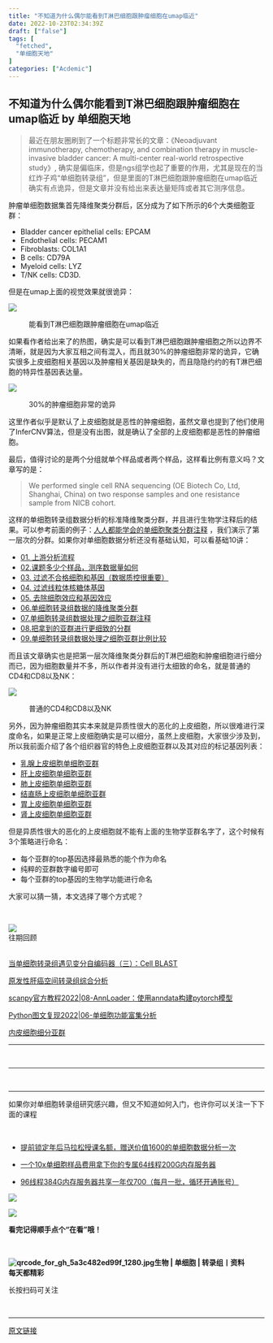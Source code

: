 ```yaml
---
title: "不知道为什么偶尔能看到T淋巴细胞跟肿瘤细胞在umap临近"
date: 2022-10-23T02:34:39Z
draft: ["false"]
tags: [
  "fetched",
  "单细胞天地"
]
categories: ["Acdemic"]
---
```

不知道为什么偶尔能看到T淋巴细胞跟肿瘤细胞在umap临近 by 单细胞天地
------
<div><section data-tool="mdnice编辑器" data-website="https://www.mdnice.com"><blockquote data-tool="mdnice编辑器"><p>最近在朋友圈刷到了一个标题非常长的文章：《Neoadjuvant immunotherapy, chemotherapy, and combination therapy in muscle-invasive bladder cancer: A multi-center real-world retrospective study》, 确实是偏临床，但是ngs组学也起了重要的作用，尤其是现在的当红炸子鸡“单细胞转录组”，但是里面的T淋巴细胞跟肿瘤细胞在umap临近确实有点诡异，但是文章并没有给出来表达量矩阵或者其它测序信息。</p></blockquote><p data-tool="mdnice编辑器">肿瘤单细胞数据集首先降维聚类分群后，区分成为了如下所示的6个大类细胞亚群：</p><ul data-tool="mdnice编辑器"><li><section>Bladder cancer epithelial cells: EPCAM</section></li><li><section>Endothelial cells: PECAM1</section></li><li><section>Fibroblasts: COL1A1</section></li><li><section>B cells: CD79A</section></li><li><section>Myeloid cells: LYZ</section></li><li><section>T/NK cells: CD3D.</section></li></ul><p data-tool="mdnice编辑器">但是在umap上面的视觉效果就很诡异：</p><p><img data-galleryid="" data-ratio="0.6416772554002541" data-s="300,640" data-src="https://mmbiz.qpic.cn/mmbiz_png/siaia0BDGJdjT5TrMaL0zodhicvWBHWnSiat1ErCDRxib4r42YLFoxFW8DaFu4MwyhkolHBUGdGOPIdVfHRLcibGnH6g/640?wx_fmt=png" data-type="png" data-w="1574" src="https://mmbiz.qpic.cn/mmbiz_png/siaia0BDGJdjT5TrMaL0zodhicvWBHWnSiat1ErCDRxib4r42YLFoxFW8DaFu4MwyhkolHBUGdGOPIdVfHRLcibGnH6g/640?wx_fmt=png"></p><figure data-tool="mdnice编辑器"><figcaption>能看到T淋巴细胞跟肿瘤细胞在umap临近</figcaption></figure><p data-tool="mdnice编辑器">如果看作者给出来了的热图，确实是可以看到T淋巴细胞跟肿瘤细胞之所以边界不清晰，就是因为大家互相之间有混入，而且就30%的肿瘤细胞非常的诡异，它确实很多上皮细胞相关基因以及肿瘤相关基因是缺失的，而且隐隐约约的有T淋巴细胞的特异性基因表达量。</p><p><img data-galleryid="" data-ratio="0.56" data-s="300,640" data-src="https://mmbiz.qpic.cn/mmbiz_png/siaia0BDGJdjT5TrMaL0zodhicvWBHWnSiaticAfgGMrNjvrUK2KicpFTjVI2MibA18kydwrOUtoxzg4ViaeCk5yj6yc1w/640?wx_fmt=png" data-type="png" data-w="1550" src="https://mmbiz.qpic.cn/mmbiz_png/siaia0BDGJdjT5TrMaL0zodhicvWBHWnSiaticAfgGMrNjvrUK2KicpFTjVI2MibA18kydwrOUtoxzg4ViaeCk5yj6yc1w/640?wx_fmt=png"></p><figure data-tool="mdnice编辑器"><figcaption>30%的肿瘤细胞非常的诡异</figcaption></figure><p data-tool="mdnice编辑器">这里作者似乎是默认了上皮细胞就是恶性的肿瘤细胞，虽然文章也提到了他们使用了InferCNV算法，但是没有出图，就是确认了全部的上皮细胞都是恶性的肿瘤细胞。</p><p data-tool="mdnice编辑器">最后，值得讨论的是两个分组就单个样品或者两个样品，这样看比例有意义吗？文章写的是：</p><blockquote data-tool="mdnice编辑器"><p>We performed single cell RNA sequencing (OE Biotech Co, Ltd, Shanghai, China) on two response samples and one resistance sample from NICB cohort.</p></blockquote><p data-tool="mdnice编辑器">这样的单细胞转录组数据分析的标准降维聚类分群，并且进行生物学注释后的结果。可以参考前面的例子：<a href="https://mp.weixin.qq.com/s?__biz=MzAxMDkxODM1Ng==&amp;mid=2247497956&amp;idx=1&amp;sn=5d4deb7cf7b7848b3e2273cbd663bb6a&amp;scene=21#wechat_redirect" data-linktype="2">人人都能学会的单细胞聚类分群注释</a> ，我们演示了第一层次的分群。如果你对单细胞数据分析还没有基础认知，可以看基础10讲：</p><ul data-tool="mdnice编辑器"><li><section><a href="https://mp.weixin.qq.com/s?__biz=MzI1Njk4ODE0MQ==&amp;mid=2247486076&amp;idx=1&amp;sn=52bb851d7dc23461233a2cf458736151&amp;scene=21#wechat_redirect" data-linktype="2">01. 上游分析流程</a></section></li><li><section><a href="https://mp.weixin.qq.com/s?__biz=MzI1Njk4ODE0MQ==&amp;mid=2247486082&amp;idx=1&amp;sn=03cadceffb2c14ba95d97fe5caf38d94&amp;scene=21#wechat_redirect" data-linktype="2">02.课题多少个样品，测序数据量如何</a></section></li><li><section><a href="https://mp.weixin.qq.com/s?__biz=MzI1Njk4ODE0MQ==&amp;mid=2247486088&amp;idx=1&amp;sn=3a115338ee4937d20caab78627237553&amp;scene=21#wechat_redirect" data-linktype="2">03. 过滤不合格细胞和基因（数据质控很重要）</a></section></li><li><section><a href="https://mp.weixin.qq.com/s?__biz=MzI1Njk4ODE0MQ==&amp;mid=2247486096&amp;idx=1&amp;sn=1a99c4c5800b7e0287db3e8ef369fab8&amp;scene=21#wechat_redirect" data-linktype="2">04. 过滤线粒体核糖体基因</a></section></li><li><section><a href="https://mp.weixin.qq.com/s?__biz=MzI1Njk4ODE0MQ==&amp;mid=2247486098&amp;idx=1&amp;sn=bf9a71df848d74fe665ce7d5e283d5ff&amp;scene=21#wechat_redirect" data-linktype="2">05. 去除细胞效应和基因效应</a></section></li><li><section><a href="https://mp.weixin.qq.com/s?__biz=MzI1Njk4ODE0MQ==&amp;mid=2247486260&amp;idx=1&amp;sn=c6abf658de73594d1d77d8e1ffa7d153&amp;scene=21#wechat_redirect" data-linktype="2">06.单细胞转录组数据的降维聚类分群</a></section></li><li><section><a href="https://mp.weixin.qq.com/s?__biz=MzI1Njk4ODE0MQ==&amp;mid=2247486271&amp;idx=1&amp;sn=638b434b6deee63206af1c0eeda175ab&amp;scene=21#wechat_redirect" data-linktype="2">07.单细胞转录组数据处理之细胞亚群注释</a></section></li><li><section><a href="https://mp.weixin.qq.com/s?__biz=MzI1Njk4ODE0MQ==&amp;mid=2247486278&amp;idx=1&amp;sn=91250ef733833ff00371818b215dc124&amp;scene=21#wechat_redirect" data-linktype="2">08.把拿到的亚群进行更细致的分群</a></section></li><li><section><a href="https://mp.weixin.qq.com/s?__biz=MzI1Njk4ODE0MQ==&amp;mid=2247486287&amp;idx=1&amp;sn=49627c638ff9c04418282c53518aa7c7&amp;scene=21#wechat_redirect" data-linktype="2">09.单细胞转录组数据处理之细胞亚群比例比较</a></section></li></ul><p data-tool="mdnice编辑器">而且该文章确实也是把第一层次降维聚类分群后的T淋巴细胞和肿瘤细胞进行细分而已，因为细胞数量并不多，所以作者并没有进行太细致的命名，就是普通的CD4和CD8以及NK：</p><p><img data-galleryid="" data-ratio="0.9154411764705882" data-s="300,640" data-src="https://mmbiz.qpic.cn/mmbiz_png/siaia0BDGJdjT5TrMaL0zodhicvWBHWnSiatoyTRWuoKDzdvxEyaAMQNWgbB6eQLjuE1pILHdZcicZeUGuNlAHpSXjw/640?wx_fmt=png" data-type="png" data-w="1632" src="https://mmbiz.qpic.cn/mmbiz_png/siaia0BDGJdjT5TrMaL0zodhicvWBHWnSiatoyTRWuoKDzdvxEyaAMQNWgbB6eQLjuE1pILHdZcicZeUGuNlAHpSXjw/640?wx_fmt=png"></p><figure data-tool="mdnice编辑器"><figcaption>普通的CD4和CD8以及NK</figcaption></figure><p data-tool="mdnice编辑器">另外，因为肿瘤细胞其实本来就是异质性很大的恶化的上皮细胞，所以很难进行深度命名，如果是正常上皮细胞确实是可以细分，虽然上皮细胞，大家很少涉及到，所以我前面介绍了各个组织器官的特色上皮细胞亚群以及其对应的标记基因列表：</p><ul data-tool="mdnice编辑器"><li><section><a href="https://mp.weixin.qq.com/s?__biz=MzI1Njk4ODE0MQ==&amp;mid=2247502849&amp;idx=1&amp;sn=07ab747e457553e8d9e05fea707a6333&amp;scene=21#wechat_redirect" data-linktype="2">乳腺上皮细胞单细胞亚群</a></section></li><li><section><a href="https://mp.weixin.qq.com/s?__biz=MzI1Njk4ODE0MQ==&amp;mid=2247502865&amp;idx=1&amp;sn=2863c8d39c6d9dfa5fbf469a64bae99e&amp;scene=21#wechat_redirect" data-linktype="2">肝上皮细胞单细胞亚群</a></section></li><li><section><a href="https://mp.weixin.qq.com/s?__biz=MzI1Njk4ODE0MQ==&amp;mid=2247502834&amp;idx=1&amp;sn=d9877dee08fbb9163705563fd2f299b0&amp;scene=21#wechat_redirect" data-linktype="2">肺上皮细胞单细胞亚群</a></section></li><li><section><a href="https://mp.weixin.qq.com/s?__biz=MzI1Njk4ODE0MQ==&amp;mid=2247502811&amp;idx=1&amp;sn=f6fefa1eb82709769764d2166c2cc06e&amp;scene=21#wechat_redirect" data-linktype="2">结直肠上皮细胞单细胞亚群</a></section></li><li><section><a href="https://mp.weixin.qq.com/s?__biz=MzI1Njk4ODE0MQ==&amp;mid=2247502771&amp;idx=1&amp;sn=deb517f058efe4f7d5f5eb8a37ad9241&amp;scene=21#wechat_redirect" data-linktype="2">胃上皮细胞单细胞亚群</a></section></li><li><section><a href="https://mp.weixin.qq.com/s?__biz=MzI1Njk4ODE0MQ==&amp;mid=2247502753&amp;idx=1&amp;sn=fe2e05e8664a0d86bc8b6c549b4c652d&amp;scene=21#wechat_redirect" data-linktype="2">肾上皮细胞单细胞亚群</a></section></li></ul><p data-tool="mdnice编辑器">但是异质性很大的恶化的上皮细胞就不能有上面的生物学亚群名字了，这个时候有3个策略进行命名：</p><ul data-tool="mdnice编辑器"><li><section>每个亚群的top基因选择最熟悉的能个作为命名</section></li><li><section>纯粹的亚群数字编号即可</section></li><li><section>每个亚群的top基因的生物学功能进行命名</section></li></ul><p data-tool="mdnice编辑器">大家可以猜一猜，本文选择了哪个方式呢？</p></section><p><br></p><section data-style-type="5" data-tools="新媒体排版" data-id="2440476"><section><section><section><section><img data-ratio="0.9495798319327731" data-type="gif" data-w="119" data-width="100%" data-src="https://mmbiz.qpic.cn/mmbiz_gif/09gp6SvPE04j3m2v7Hr889icHUyibTOHs8YuUibicl7ibRD0ZwG5pDTjBluRreZvuib1o3BibvLkicYhnA4YW7dQsjn0cA/640?wx_fmt=gif&amp;wxfrom=5&amp;wx_lazy=1" src="https://mmbiz.qpic.cn/mmbiz_gif/09gp6SvPE04j3m2v7Hr889icHUyibTOHs8YuUibicl7ibRD0ZwG5pDTjBluRreZvuib1o3BibvLkicYhnA4YW7dQsjn0cA/640?wx_fmt=gif&amp;wxfrom=5&amp;wx_lazy=1"></section><section data-brushtype="text">往期回顾</section><section><br></section></section></section></section><section><section data-autoskip="1"><p><a target="_blank" href="http://mp.weixin.qq.com/s?__biz=MzI1Njk4ODE0MQ==&amp;mid=2247508372&amp;idx=1&amp;sn=fe1e61a62380c01ec3187e037c0e00cb&amp;chksm=ea1ca716dd6b2e00e091c1c3c8cb63637ecb352199c482f2da275bc77e19fee447f4f8aac401&amp;scene=21#wechat_redirect" textvalue="当单细胞转录组遇见变分自编码器（三）：Cell BLAST" linktype="text" imgurl="" imgdata="null" data-itemshowtype="11" tab="innerlink" data-linktype="2" hasload="1">当单细胞转录组遇见变分自编码器（三）：Cell BLAST</a><br></p><p><a target="_blank" href="http://mp.weixin.qq.com/s?__biz=MzI1Njk4ODE0MQ==&amp;mid=2247508333&amp;idx=1&amp;sn=d2cef0d9f6a18f36b4435849a3e94063&amp;chksm=ea1ca7efdd6b2ef9b6bbe671eca82e24495dc6685f79ded8009e9a1763b0fc8f4b25f431aca2&amp;scene=21#wechat_redirect" textvalue="原发性肝癌空间转录组综合分析" linktype="text" imgurl="" imgdata="null" data-itemshowtype="0" tab="innerlink" data-linktype="2" hasload="1">原发性肝癌空间转录组综合分析</a><br></p><p><a target="_blank" href="http://mp.weixin.qq.com/s?__biz=MzI1Njk4ODE0MQ==&amp;mid=2247508251&amp;idx=1&amp;sn=41999924d6c02d93699128f1b42205b0&amp;chksm=ea1ca799dd6b2e8fab3a8038fbb13c3ba6d4e208c073f71a00b76f67c8d33c3ba085020e079d&amp;scene=21#wechat_redirect" textvalue="scanpy官方教程2022|08-AnnLoader：使用anndata构建pytorch模型" linktype="text" imgurl="" imgdata="null" data-itemshowtype="0" tab="innerlink" data-linktype="2" hasload="1">scanpy官方教程2022|08-AnnLoader：使用anndata构建pytorch模型</a><br></p><p><a target="_blank" href="http://mp.weixin.qq.com/s?__biz=MzI1Njk4ODE0MQ==&amp;mid=2247508185&amp;idx=1&amp;sn=8f390f47fb7142beced128754e8cc40e&amp;chksm=ea1ca65bdd6b2f4d130ffc7a50e878750d6a01bd5a62f9a578182927990e04876d41fe329f52&amp;scene=21#wechat_redirect" textvalue="Python图文复现2022|06-单细胞功能富集分析" linktype="text" imgurl="" imgdata="null" data-itemshowtype="0" tab="innerlink" data-linktype="2" hasload="1">Python图文复现2022|06-单细胞功能富集分析</a><br></p><p><a target="_blank" href="http://mp.weixin.qq.com/s?__biz=MzI1Njk4ODE0MQ==&amp;mid=2247508199&amp;idx=1&amp;sn=692f03da0c5ffd721bc838e4376c8bd9&amp;chksm=ea1ca665dd6b2f73b7472f2dd2844c3077df290aea48501b6546b12d0150657ab71c5c0f7355&amp;scene=21#wechat_redirect" textvalue="内皮细胞细分亚群" linktype="text" imgurl="" imgdata="null" data-itemshowtype="0" tab="innerlink" data-linktype="2" hasload="1">内皮细胞细分亚群</a><br></p></section></section><hr><p><br></p></section><section data-style-type="5" data-tools="新媒体排版" data-id="2440475"><hr><p><br></p><hr><section><p>如果你对单细胞转录组研究感兴趣，但又不知道如何入门，也许你可以关注一下下面的课程<span></span></p><p><br></p><ul><li><p><a target="_blank" href="http://mp.weixin.qq.com/s?__biz=MzI1Njk4ODE0MQ==&amp;mid=2247505898&amp;idx=1&amp;sn=3caaa355db327f412fe27c969f20533c&amp;chksm=ea1cd168dd6b587e7c955c80a87b78248f4fe7cf88514caf7fdca580e98877d4e2d96e40dcb7&amp;scene=21#wechat_redirect" textvalue="提前锁定年后马拉松授课名额，赠送价值1600的单细胞数据分析一次" linktype="text" imgurl="" imgdata="null" data-itemshowtype="11" tab="innerlink" data-linktype="2" hasload="1">提前锁定年后马拉松授课名额，赠送价值1600的单细胞数据分析一次</a><br></p></li><li><p><a target="_blank" href="http://mp.weixin.qq.com/s?__biz=MzI1Njk4ODE0MQ==&amp;mid=2247501306&amp;idx=1&amp;sn=a38c5d2c3665ec0949649f22a8c7cd72&amp;chksm=ea1cc378dd6b4a6e1cdb72babea1fb4b232810c7656ac81963175e735a8d10a7cfae73921a16&amp;scene=21#wechat_redirect" textvalue="一个10x单细胞样品费用拿下你的专属64线程200G内存服务器" linktype="text" imgurl="" imgdata="null" data-itemshowtype="11" tab="innerlink" data-linktype="2" wah-hotarea="click" hasload="1">一个10x单细胞样品费用拿下你的专属64线程200G内存服务器</a></p></li><li><p><a target="_blank" href="http://mp.weixin.qq.com/s?__biz=MzI1Njk4ODE0MQ==&amp;mid=2247501306&amp;idx=3&amp;sn=64ad5b7771462b946c74733d6e184f5e&amp;chksm=ea1cc378dd6b4a6ef6af8f0751e29c7180a7c69a96c54a94cb6163bc1d4b11daee2893102d53&amp;scene=21#wechat_redirect" textvalue="96线程384G内存服务器共享一年仅700（每月一批，循环开通账号）" linktype="text" imgurl="" imgdata="null" data-itemshowtype="11" tab="innerlink" data-linktype="2" wah-hotarea="click" hasload="1">96线程384G内存服务器共享一年仅700（每月一批，循环开通账号）</a></p></li></ul><p><img data-ratio="1" data-type="gif" data-w="240" data-src="https://mmbiz.qpic.cn/mmbiz_gif/4TKeL1ZejtlKxOib5kmKX6ic6eX0w0WK5jvhtz9yBRsO3OI4yr6S5iaLNM7AbAeuPDHXMvDdur2DRz9wyiax4lEviag/640?wx_fmt=gif&amp;wxfrom=5&amp;wx_lazy=1" src="https://mmbiz.qpic.cn/mmbiz_gif/4TKeL1ZejtlKxOib5kmKX6ic6eX0w0WK5jvhtz9yBRsO3OI4yr6S5iaLNM7AbAeuPDHXMvDdur2DRz9wyiax4lEviag/640?wx_fmt=gif&amp;wxfrom=5&amp;wx_lazy=1"><br></p><p><img data-ratio="0.05278592375366569" data-type="other" data-w="341" data-src="https://mmbiz.qpic.cn/mmbiz/4TKeL1Zejtlq03ZOSZiaTlic1MxgdKiaxTbOZ7ZSe0Xx1Ca8xF3L6Nyj1FYUajtYrSmRIHyZVSsAve0EAvEicZONpg/640?wx_fmt=jpeg&amp;wxfrom=5&amp;wx_lazy=1&amp;wx_co=1" src="https://mmbiz.qpic.cn/mmbiz/4TKeL1Zejtlq03ZOSZiaTlic1MxgdKiaxTbOZ7ZSe0Xx1Ca8xF3L6Nyj1FYUajtYrSmRIHyZVSsAve0EAvEicZONpg/640?wx_fmt=jpeg&amp;wxfrom=5&amp;wx_lazy=1&amp;wx_co=1"></p><p><strong><span>看完记得顺手点个</span></strong><span><strong><span>“在看”</span></strong></span><strong><span>哦！</span></strong></p></section><section><section data-id="93668"><section><section data-width="95%"><section><section><section data-width="38%"><section><section data-tools="135编辑器" data-id="93668"><section><section data-width="95%"><section><section><section data-width="61.8%"><section><section><section><p><br></p><span><strong data-burshtype="text"><img data-copyright="0" data-cropselx1="0" data-cropselx2="109" data-cropsely1="0" data-cropsely2="109" data-ratio="1" data-src="https://mmbiz.qpic.cn/mmbiz/siaia0BDGJdjRMGrkqo64BGKecYk4akuHpGHVQs7FeOpY7eWbIPGC1tRw5Tw0oEPmx053mR9FTVerWvhuZchIpZw/640?wx_fmt=jpeg&amp;wxfrom=5&amp;wx_lazy=1&amp;wx_co=1" data-type="other" data-w="430" title="qrcode_for_gh_5a3c482ed99f_1280.jpg" src="https://mmbiz.qpic.cn/mmbiz/siaia0BDGJdjRMGrkqo64BGKecYk4akuHpGHVQs7FeOpY7eWbIPGC1tRw5Tw0oEPmx053mR9FTVerWvhuZchIpZw/640?wx_fmt=jpeg&amp;wxfrom=5&amp;wx_lazy=1&amp;wx_co=1"><strong data-burshtype="text">生物</strong><strong data-burshtype="text"> | 单细胞 | 转录组丨资料</strong></strong></span></section><section><span><strong data-burshtype="text">每天都精彩</strong></span></section></section></section><section><section><section><section><section><section><p><span>长按扫码可关注</span></p></section></section></section></section></section></section></section></section></section></section></section></section></section></section></section></section></section></section></section></section></section><p><br></p><p><mp-style-type data-value="3"></mp-style-type></p></div>  
<hr>
<a href="https://mp.weixin.qq.com/s/knwzTPexBj9Yw1rT23YU3w",target="_blank" rel="noopener noreferrer">原文链接</a>
